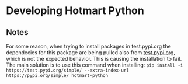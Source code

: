 # Developing Hotmart Python

## Notes

For some reason, when trying to install packages in test.pypi.org the dependecies for this package are being pulled also
from [test.pypi.org](https://test.pypi.org), which is not the expected behavior. This is causing the installation to fail. The main solution is
to use this command when installing: `pip install -i https://test.pypi.org/simple/ --extra-index-url https://pypi.org/simple/ hotmart-python`